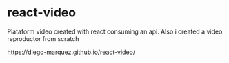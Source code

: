 # react-video
Plataform video created with react consuming an api. Also i created a video reproductor from scratch

https://diego-marquez.github.io/react-video/
